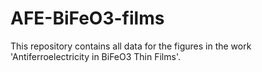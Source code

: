 # AFE-BiFeO3-films
This repository contains all data for the figures in the work 'Antiferroelectricity in BiFeO3 Thin Films'.
